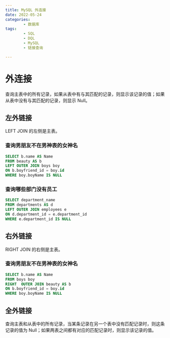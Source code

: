 ```yaml
---
title: MySQL 外连接
date: 2022-05-24
categories:
        - 数据库
tags:
        - SQL
        - DQL
        - MySQL
        - 链接查询

---
```


# 外连接

查询主表中的所有记录，如果从表中有与其匹配的记录，则显示该记录的值；如果从表中没有与其匹配的记录，则显示 Null。

## 左外链接

LEFT JOIN 的左侧是主表。

### 查询男朋友不在男神表的女神名

```SQL
SELECT b.name AS Name
FROM beauty AS b
LEFT OUTER JOIN boys boy
ON b.boyfriend_id = boy.id
WHERE boy.boyName IS NULL
```

### 查询哪些部门没有员工

```SQL
SELECT department_name
FROM departments AS d
LEFT OUTER JOIN employees e
ON d.department_id = e.department_id
WHERE e.department_id IS NULL
```

## 右外链接

RIGHT JOIN 的右侧是主表。

### 查询男朋友不在男神表的女神名

```SQL
SELECT b.name AS Name
FROM boys boy
RIGHT  OUTER JOIN beauty AS b
ON b.boyfriend_id = boy.id
WHERE boy.boyName IS NULL
```

## 全外链接

查询主表和从表中的所有记录，当某条记录在另一个表中没有匹配记录时，则这条记录的值为 Null；如果两表之间都有对应的匹配记录时，则显示该记录的值。
